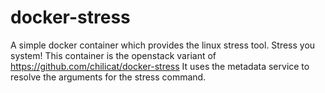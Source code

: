 docker-stress
=============

A simple docker container which provides the linux stress tool. Stress you system!
This container is the openstack variant of https://github.com/chilicat/docker-stress
It uses the metadata service to resolve the arguments for the stress command.




